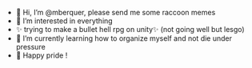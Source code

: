 - 👋 Hi, I’m @mberquer, please send me some raccoon memes
- 👀 I’m interested in everything
- ✨ trying to make a bullet hell rpg on unity✨ (not going well but lesgo)
- 🌱 I’m currently learning how to organize myself and not die under pressure
- 🌈 Happy pride  !

<!---
mberquer/mberquer is a ✨ special ✨ repository because its `README.md` (this file) appears on your GitHub profile.
You can click the Preview link to take a look at your changes.
--->
